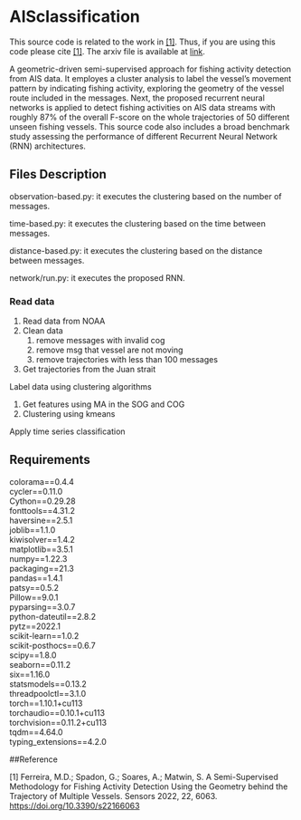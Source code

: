 # AISclassification

This source code is related to the work in [[1]](https://www.mdpi.com/1424-8220/22/16/6063#cite). Thus, if you are using this code please cite [[1]](https://www.mdpi.com/1424-8220/22/16/6063#cite).
The arxiv file is available at [link](https://arxiv.org/abs/2207.05514v1).

A geometric-driven semi-supervised approach for fishing activity detection from AIS data. 
It employes a cluster analysis to label the vessel’s movement pattern by indicating fishing activity, exploring the geometry of the vessel route included in the messages.
Next, the proposed recurrent neural networks is applied to detect fishing activities on AIS data streams with roughly 87% of the overall F-score on the whole trajectories of 50 different unseen fishing vessels.
This source code also includes a broad benchmark study assessing the performance of different Recurrent Neural Network (RNN) architectures.

## Files Description

observation-based.py: it executes the clustering based on the number of messages.

time-based.py: it executes the clustering based on the time between messages.

distance-based.py: it executes the clustering based on the distance between messages.

network/run.py: it executes the proposed RNN.

### Read data
1. Read data from NOAA
2. Clean data
   1. remove messages with invalid cog
   2. remove msg that vessel are not moving
   3. remove trajectories with less than 100 messages
3. Get trajectories from the Juan strait

Label data using clustering algorithms
1. Get features using MA in the SOG and COG
2. Clustering using kmeans

Apply time series classification

## Requirements

colorama==0.4.4\
cycler==0.11.0\
Cython==0.29.28\
fonttools==4.31.2\
haversine==2.5.1\
joblib==1.1.0\
kiwisolver==1.4.2\
matplotlib==3.5.1\
numpy==1.22.3\
packaging==21.3\
pandas==1.4.1\
patsy==0.5.2\
Pillow==9.0.1\
pyparsing==3.0.7\
python-dateutil==2.8.2\
pytz==2022.1\
scikit-learn==1.0.2\
scikit-posthocs==0.6.7\
scipy==1.8.0\
seaborn==0.11.2\
six==1.16.0\
statsmodels==0.13.2\
threadpoolctl==3.1.0\
torch==1.10.1+cu113\
torchaudio==0.10.1+cu113\
torchvision==0.11.2+cu113\
tqdm==4.64.0\
typing_extensions==4.2.0

##Reference

[1] Ferreira, M.D.; Spadon, G.; Soares, A.; Matwin, S. A Semi-Supervised Methodology for Fishing Activity Detection Using the Geometry behind the Trajectory of Multiple Vessels. Sensors 2022, 22, 6063. https://doi.org/10.3390/s22166063
